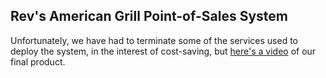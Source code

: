 ## Rev's American Grill Point-of-Sales System

Unfortunately, we have had to terminate some of the services used to deploy the system, in the interest of cost-saving, but [here's a video](https://drive.google.com/file/d/1NUo7-sc0swSVJe3dge-wNYPKBgJEktvK/view?usp=share_link) of our final product.
